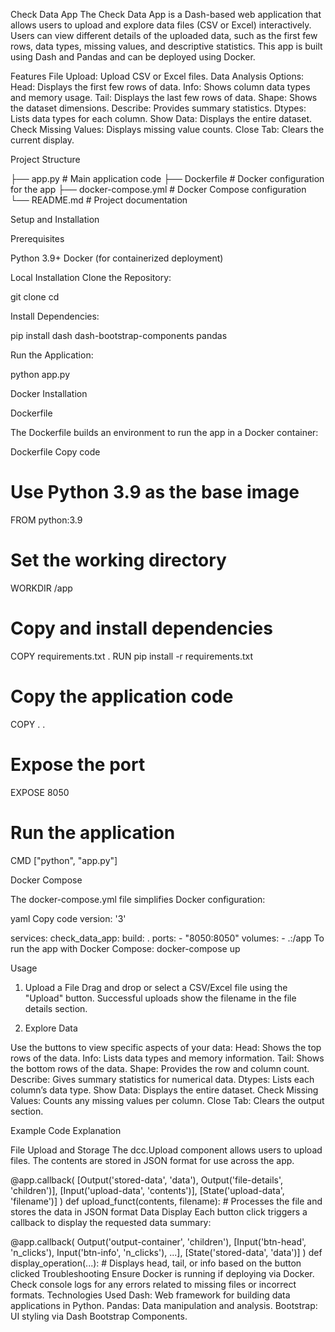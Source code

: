 Check Data App
The Check Data App is a Dash-based web application that allows users to upload and explore data files (CSV or Excel) interactively.
Users can view different details of the uploaded data, such as the first few rows, data types, missing values, and descriptive statistics.
This app is built using Dash and Pandas and can be deployed using Docker.

Features
  File Upload: Upload CSV or Excel files.
  Data Analysis Options:
  Head: Displays the first few rows of data.
  Info: Shows column data types and memory usage.
  Tail: Displays the last few rows of data.
  Shape: Shows the dataset dimensions.
  Describe: Provides summary statistics.
  Dtypes: Lists data types for each column.
  Show Data: Displays the entire dataset.
  Check Missing Values: Displays missing value counts.
  Close Tab: Clears the current display.
  
Project Structure


├── app.py                 # Main application code
├── Dockerfile             # Docker configuration for the app
├── docker-compose.yml     # Docker Compose configuration
└── README.md              # Project documentation

Setup and Installation

Prerequisites

Python 3.9+
Docker (for containerized deployment)

Local Installation
Clone the Repository:

git clone <repository-url>
cd <repository-directory>

Install Dependencies:

pip install dash dash-bootstrap-components pandas

Run the Application:

python app.py

Docker Installation

Dockerfile

The Dockerfile builds an environment to run the app in a Docker container:

Dockerfile
Copy code
# Use Python 3.9 as the base image
FROM python:3.9

# Set the working directory
WORKDIR /app

# Copy and install dependencies
COPY requirements.txt .
RUN pip install -r requirements.txt

# Copy the application code
COPY . .

# Expose the port
EXPOSE 8050

# Run the application
CMD ["python", "app.py"]

Docker Compose

The docker-compose.yml file simplifies Docker configuration:

yaml
Copy code
version: '3'

services:
  check_data_app:
    build: .
    ports:
      - "8050:8050"
    volumes:
      - .:/app
To run the app with Docker Compose:
docker-compose up

Usage
1. Upload a File
Drag and drop or select a CSV/Excel file using the "Upload" button. Successful uploads show the filename in the file details section.

3. Explore Data
   
Use the buttons to view specific aspects of your data:
Head: Shows the top rows of the data.
Info: Lists data types and memory information.
Tail: Shows the bottom rows of the data.
Shape: Provides the row and column count.
Describe: Gives summary statistics for numerical data.
Dtypes: Lists each column’s data type.
Show Data: Displays the entire dataset.
Check Missing Values: Counts any missing values per column.
Close Tab: Clears the output section.

Example Code Explanation

File Upload and Storage
The dcc.Upload component allows users to upload files. The contents are stored in JSON format for use across the app.


@app.callback(
    [Output('stored-data', 'data'), Output('file-details', 'children')],
    [Input('upload-data', 'contents')],
    [State('upload-data', 'filename')]
)
def upload_funct(contents, filename):
    # Processes the file and stores the data in JSON format
Data Display
Each button click triggers a callback to display the requested data summary:


@app.callback(
    Output('output-container', 'children'),
    [Input('btn-head', 'n_clicks'), Input('btn-info', 'n_clicks'), ...],
    [State('stored-data', 'data')]
)
def display_operation(...):
    # Displays head, tail, or info based on the button clicked
Troubleshooting
Ensure Docker is running if deploying via Docker.
Check console logs for any errors related to missing files or incorrect formats.
Technologies Used
Dash: Web framework for building data applications in Python.
Pandas: Data manipulation and analysis.
Bootstrap: UI styling via Dash Bootstrap Components.
